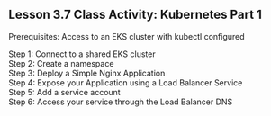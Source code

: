 ## Lesson 3.7 Class Activity:  Kubernetes Part 1

<p>Prerequisites: Access to an EKS cluster with kubectl configured

<p>Step 1: Connect to a shared EKS cluster
<br>Step 2: Create a namespace
<br>Step 3: Deploy a Simple Nginx Application
<br>Step 4: Expose your Application using a Load Balancer Service
<br>Step 5: Add a service account
<br>Step 6: Access your service through the Load Balancer DNS

